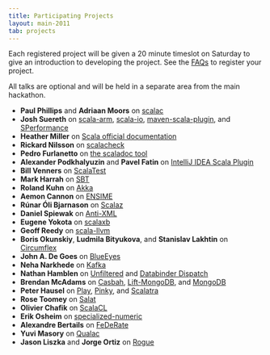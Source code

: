 ```yaml
---
title: Participating Projects
layout: main-2011
tab: projects
---
```


Each registered project will be given a 20 minute timeslot on Saturday to give an introduction to developing the project. See the [FAQs](faq.html) to register your project.

All talks are optional and will be held in a separate area from the main
hackathon.

* **Paul Phillips** and **Adriaan Moors** on [scalac](https://github.com/scala/scala)
* **Josh Suereth** on [scala-arm](https://github.com/jsuereth/scala-arm), [scala-io](https://github.com/scala-incubator/scala-io), [maven-scala-plugin](https://github.com/davidB/maven-scala-plugin), and [SPerformance](https://github.com/jsuereth/sperformance)
* **Heather Miller** on [Scala official documentation](http://www.scala-lang.org/api/current/index.html)
* **Rickard Nilsson** on [scalacheck](http://code.google.com/p/scalacheck/)
* **Pedro Furlanetto** on [the scaladoc tool](https://lampsvn.epfl.ch/trac/scala-old/wiki/Scaladoc)
* **Alexander Podkhalyuzin** and **Pavel Fatin** on [IntelliJ IDEA Scala Plugin](http://plugins.intellij.net/plugin/?id=1347)
* **Bill Venners** on [ScalaTest](http://www.scalatest.org/)
* **Mark Harrah** on [SBT](http://code.google.com/p/simple-build-tool/)
* **Roland Kuhn** on [Akka](http://akka.io/)
* **Aemon Cannon** on [ENSIME](https://github.com/aemoncannon/ensime)
* **Rúnar Óli Bjarnason** on [Scalaz](http://code.google.com/p/scalaz/)
* **Daniel Spiewak** on [Anti-XML](https://github.com/djspiewak/anti-xml)
* **Eugene Yokota** on [scalaxb](http://scalaxb.org/)
* **Geoff Reedy** on [scala-llvm](http://greedy.github.com/scala/)
* **Boris Okunskiy**, **Ludmila Bityukova**, and  **Stanislav Lakhtin** on [Circumflex](http://circumflex.ru/)
* **John A. De Goes** on [BlueEyes](https://github.com/jdegoes/blueeyes)
* **Neha Narkhede** on [Kafka](http://sna-projects.com/kafka/configuration.php)
* **Nathan Hamblen** on [Unfiltered](https://github.com/n8han/Unfiltered) and [Databinder Dispatch](https://github.com/n8han/Databinder-Dispatch)
* **Brendan McAdams** on [Casbah](http://api.mongodb.org/scala/casbah/2.1.1/index.html), [Lift-MongoDB](http://liftweb.net/), and [MongoDB](http://www.mongodb.org/)
* **Peter Hausel** on [Play](http://www.playframework.org/), [Pinky](https://github.com/pk11/pinky), and [Scalatra](https://github.com/scalatra/scalatra)
* **Rose Toomey** on [Salat](https://github.com/novus/salat)
* **Olivier Chafik** on [ScalaCL](http://code.google.com/p/scalacl/)
* **Erik Osheim** on [specialized-numeric](https://github.com/scala-incubator/specialized-numeric)
* **Alexandre Bertails** on [FeDeRate](https://dvcs.w3.org/hg/FeDeRate/file/tip/README.txt)
* **Yuvi Masory** on [Qualac](https://github.com/quala/qualac)
* **Jason Liszka** and **Jorge Ortiz** on [Rogue](https://github.com/foursquare/rogue)
